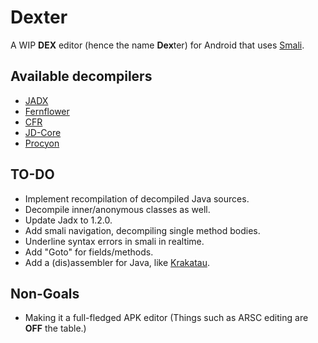 # Dexter
A WIP **DEX** editor (hence the name **Dex**ter) for Android that uses [Smali](https://github.com/JesusFreke/smali).

## Available decompilers
- [JADX](https://github.com/skylot/jadx)
- [Fernflower](https://github.com/JetBrains/intellij-community/tree/master/plugins/java-decompiler/engine)
- [CFR](https://github.com/leibnitz27/cfr)
- [JD-Core](https://github.com/java-decompiler/jd-core)
- [Procyon](https://github.com/mstrobel/procyon)

## TO-DO
- Implement recompilation of decompiled Java sources.
- Decompile inner/anonymous classes as well.
- Update Jadx to 1.2.0.
- Add smali navigation, decompiling single method bodies.
- Underline syntax errors in smali in realtime.
- Add "Goto" for fields/methods.
- Add a (dis)assembler for Java, like [Krakatau](https://github.com/Storyyeller/Krakatau).

## Non-Goals
- Making it a full-fledged APK editor (Things such as ARSC editing are **OFF** the table.)
